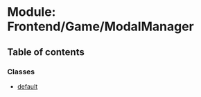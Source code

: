 # Module: Frontend/Game/ModalManager

## Table of contents

### Classes

- [default](../classes/Frontend_Game_ModalManager.default.md)
